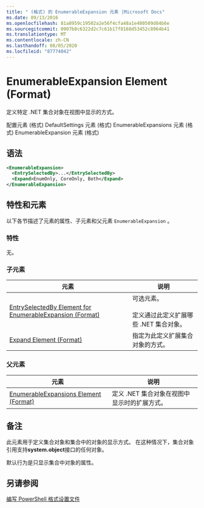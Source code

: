 ```yaml
---
title: " (格式) 的 EnumerableExpansion 元素 |Microsoft Docs"
ms.date: 09/13/2016
ms.openlocfilehash: 81a8959c19502a2e56f4cfa48a1e480509d84b6e
ms.sourcegitcommit: 0907b8c6322d2c7c61b17f8168d53452c8964b41
ms.translationtype: MT
ms.contentlocale: zh-CN
ms.lasthandoff: 08/05/2020
ms.locfileid: "87774042"
---
```

# <a name="enumerableexpansion-element-format"></a>EnumerableExpansion Element (Format)

定义特定 .NET 集合对象在视图中显示的方式。

配置元素 (格式) DefaultSettings 元素 (格式) EnumerableExpansions 元素 (格式) EnumerableExpansion 元素 (格式) 

## <a name="syntax"></a>语法

```xml
<EnumerableExpansion>
  <EntrySelectedBy>...</EntrySelectedBy>
  <Expand>EnumOnly, CoreOnly, Both</Expand>
</EnumerableExpansion>
```

## <a name="attributes-and-elements"></a>特性和元素

以下各节描述了元素的属性、子元素和父元素 `EnumerableExpansion` 。

### <a name="attributes"></a>特性

无。

### <a name="child-elements"></a>子元素

|元素|说明|
|-------------|-----------------|
|[EntrySelectedBy Element for EnumerableExpansion (Format)](./entryselectedby-element-for-enumerableexpansion-format.md)|可选元素。<br /><br /> 定义通过此定义扩展哪些 .NET 集合对象。|
|[Expand Element (Format)](./expand-element-format.md)|指定为此定义扩展集合对象的方式。|

### <a name="parent-elements"></a>父元素

|元素|说明|
|-------------|-----------------|
|[EnumerableExpansions Element (Format)](./enumerableexpansions-element-format.md)|定义 .NET 集合对象在视图中显示时的扩展方式。|

## <a name="remarks"></a>备注

此元素用于定义集合对象和集合中的对象的显示方式。 在这种情况下，集合对象引用支持**system.object**接口的任何对象。

默认行为是只显示集合中对象的属性。

## <a name="see-also"></a>另请参阅

[编写 PowerShell 格式设置文件](./writing-a-powershell-formatting-file.md)
